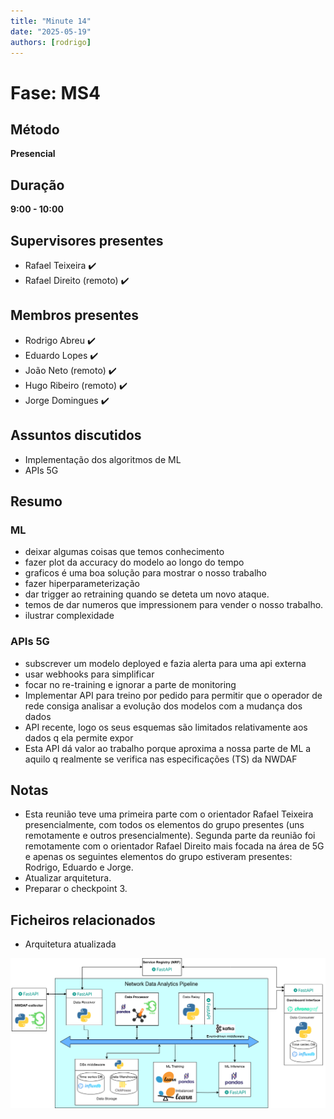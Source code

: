 ```yaml
---
title: "Minute 14"
date: "2025-05-19"
authors: [rodrigo]
---
```


# Fase: MS4

## Método
**Presencial**

## Duração
**9:00 - 10:00**

## Supervisores presentes
- Rafael Teixeira ✔️
- Rafael Direito (remoto) ✔️

## Membros presentes
- Rodrigo Abreu ✔️
- Eduardo Lopes ✔️
- João Neto (remoto) ✔️
- Hugo Ribeiro (remoto) ✔️
- Jorge Domingues ✔️

## Assuntos discutidos
- Implementação dos algoritmos de ML
- APIs 5G

## Resumo

### ML 
- deixar algumas coisas que temos conhecimento
- fazer plot da accuracy do modelo ao longo do tempo
- graficos é uma boa solução para mostrar o nosso trabalho
- fazer hiperparameterização
- dar trigger ao retraining quando se deteta um novo ataque.
- temos de dar numeros que impressionem para vender o nosso trabalho.
- ilustrar complexidade

### APIs 5G
- subscrever um modelo deployed e fazia alerta para uma api externa
- usar webhooks para simplificar
- focar no re-training e ignorar a parte de monitoring
- Implementar API para treino por pedido para permitir que o operador de rede consiga analisar a evolução dos modelos com a mudança dos dados
- API recente, logo os seus esquemas são limitados relativamente aos dados q ela permite expor
- Esta API dá valor ao trabalho porque aproxima a nossa parte de ML a aquilo q realmente se verifica nas especificações (TS) da NWDAF

## Notas
- Esta reunião teve uma primeira parte com o orientador Rafael Teixeira presencialmente, com todos os elementos do grupo presentes (uns remotamente e outros presencialmente).
Segunda parte da reunião foi remotamente com o orientador Rafael Direito mais focada na área de 5G e apenas os seguintes elementos do grupo estiveram presentes: Rodrigo, Eduardo e Jorge.
- Atualizar arquitetura.
- Preparar o checkpoint 3.

## Ficheiros relacionados

- Arquitetura atualizada

![alt text](Arquitetura.png)
